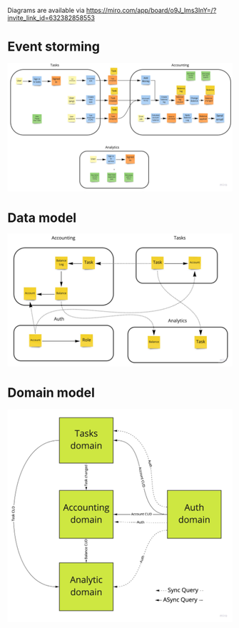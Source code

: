 Diagrams are available via https://miro.com/app/board/o9J_lms3InY=/?invite_link_id=632382858553

# Event storming
![](event_storming.jpg)

# Data model
![](data_model.jpg)

# Domain model
![](domain_model.jpg)
